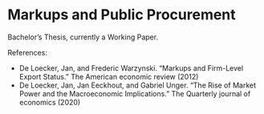 # Markups and Public Procurement
Bachelor’s Thesis, currently a Working Paper.

References: 
- De Loecker, Jan, and Frederic Warzynski. “Markups and Firm-Level Export Status.” The American economic review (2012)
- De Loecker, Jan, Jan Eeckhout, and Gabriel Unger. “The Rise of Market Power and the Macroeconomic Implications.” The Quarterly journal of economics (2020)

